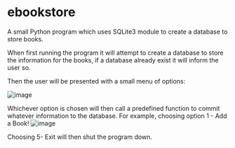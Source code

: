 # ebookstore
A small Python program which uses SQLite3 module to create a database to store books.

When first running the program it will attempt to create a database to store the information for the books, if a database already exist it will inform the user so.

Then the user will be presented with a small menu of options:

![image](https://user-images.githubusercontent.com/120789709/225120036-2c620cb2-53e0-4069-81a7-ea08f2317109.png)

Whichever option is chosen will then call a predefined function to commit whatever information to the database. For example, choosing option 1 - Add a Book!
![image](https://user-images.githubusercontent.com/120789709/225121854-67e18be3-b313-4b4b-adbe-eed5543c52f8.png)

Choosing 5- Exit will then shut the program down.





